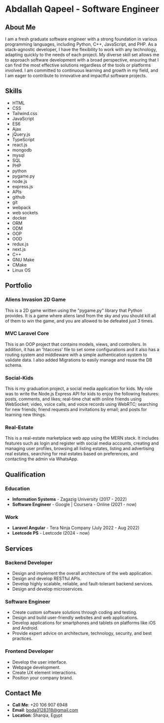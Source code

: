 


# Abdallah Qapeel - Software Engineer

## About Me

I am a fresh graduate software engineer with a strong foundation in various programming languages, including Python, C++, JavaScript, and PHP. As a stack-agnostic developer, I have the flexibility to work with any technology, adapting quickly to the needs of each project. My diverse skill set allows me to approach software development with a broad perspective, ensuring that I can find the most effective solutions regardless of the tools or platforms involved. I am committed to continuous learning and growth in my field, and I am eager to contribute to innovative and impactful software projects.

## Skills

- HTML
- CSS
- Tailwind.css
- JavaScript
- ES6
- Ajax
- jQuery.js
- TypeScript
- react.js
- mongodb
- mysql
- SQL
- PHP
- python
- pygame.py
- node.js
- express.js
- APIs
- github
- git
- webpack
- web sockets
- docker
- ORM
- ODM
- OOP
- OOD
- redux.js
- next.js
- C++
- GNU Make
- CMake
- Linux OS

## Portfolio

### Aliens Invasion 2D Game

This is a 2D game written using the "pygame.py" library that Python provides. It is a game where aliens land from the sky and you should kill all of them to win the game, and you are allowed to be defeated just 3 times.

### MVC Laravel Core

This is an OOP project that contains models, views, and controllers. In addition, it has an 'htaccess' file to set some configurations and it also has a routing system and middleware with a simple authentication system to validate data. I also added Migrations to easily manage and reuse the DB schema.

### Social-Kids

This is my graduation project, a social media application for kids. My role was to write the Node.js Express API for kids to enjoy the following features: posts, comments, and likes; real-time chat with online friends using WebSocket; video, voice calls, and voice records using WebRTC; searching for new friends; friend requests and invitations by email; and posts for learning new things.

### Real-Estate

This is a real-estate marketplace web app using the MERN stack. It includes features such as login and register with social media accounts, creating and managing user profiles, browsing all listing estates, listing and advertising real estates, searching for real estates based on preferences, and contacting the admin via WhatsApp.

## Qualification

### Education

- **Information Systems** - Zagazig University (2017 - 2022)
- **Software Engineer** - Google | Coursera - Online (2021 - now)

### Work

- **Laravel Angular** - Tera Ninja Company (July 2022 - Aug 2022)
- **Leetcode PS** - Leetcode (2024 - now)

## Services

### Backend Developer

- Design and implement the overall architecture of the web application.
- Design and develop RESTful APIs.
- Develop highly scalable, reliable, and fault-tolerant backend services.
- Design and develop microservices.

### Software Engineer

- Create custom software solutions through coding and testing.
- Design and build user-friendly websites and web applications.
- Develop applications for smartphones and tablets on platforms like iOS and Android.
- Provide expert advice on architecture, technology, security, and best practices.

### Frontend Developer

- Develop the user interface.
- Webpage development.
- Create UX element interactions.
- Position your company brand.

## Contact Me

- **Call Me**: +20 106 907 6948
- **Email**: boda0128318@gmail.com
- **Location**: Sharqia, Egypt

